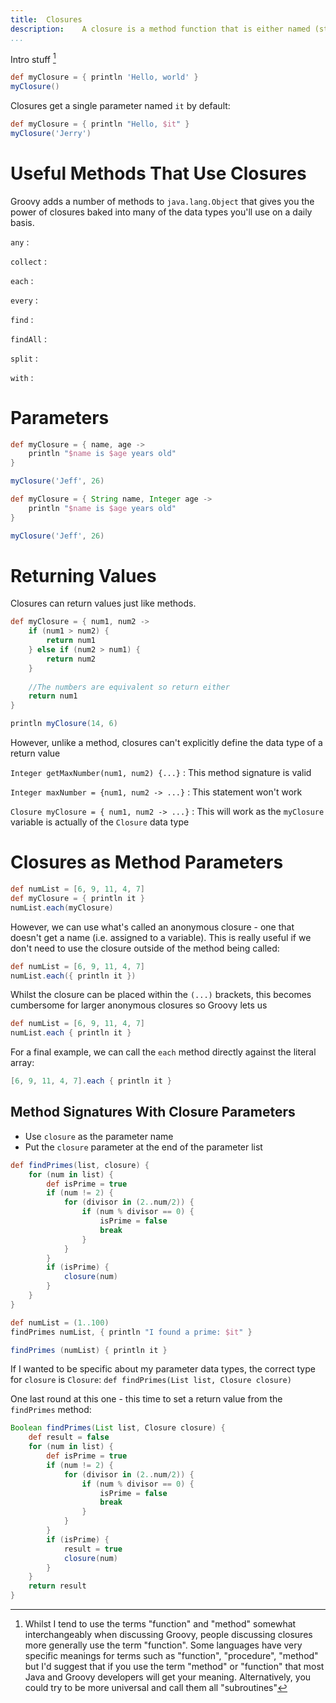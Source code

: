 ```yaml
---
title:	Closures
description:	A closure is a method function that is either named (stored in a variable) or anonymous (passed directly to a method).
...
```

Intro stuff [^terms]


[^terms]: Whilst I tend to use the terms "function" and "method" somewhat interchangeably when discussing Groovy, people discussing closures more generally use the term "function". Some languages have very specific meanings for terms such as "function", "procedure", "method" but I'd suggest that if you use the term "method" or "function" that most Java and Groovy developers will get your meaning. Alternatively, you could try to be more universal and call them all "subroutines"

```groovy
def myClosure = { println 'Hello, world' }
myClosure()
```

Closures get a single parameter named `it` by default: 

```groovy
def myClosure = { println "Hello, $it" }
myClosure('Jerry')
```

# Useful Methods That Use Closures
Groovy adds a number of methods to `java.lang.Object` that gives you the power of closures baked into many of the data types you'll use on a daily basis.

`any`
:	

`collect`
:	

`each`
:

`every`
:	

`find`
:	

`findAll`
:

`split`
:	

`with`
:

# Parameters

```groovy
def myClosure = { name, age ->
    println "$name is $age years old"
}

myClosure('Jeff', 26)
```

```groovy
def myClosure = { String name, Integer age ->
    println "$name is $age years old"
}

myClosure('Jeff', 26)
```

# Returning Values

Closures can return values just like methods. 

```groovy
def myClosure = { num1, num2 ->
    if (num1 > num2) {
        return num1
    } else if (num2 > num1) {
        return num2
    } 
    
    //The numbers are equivalent so return either
    return num1
}

println myClosure(14, 6)
```

However, unlike a method, closures can't explicitly define the data type of a return value

`Integer getMaxNumber(num1, num2) {...}`
:	This method signature is valid

`Integer maxNumber = {num1, num2 -> ...}`
:	This statement won't work 

`Closure myClosure = { num1, num2 -> ...}`
:	This will work as the `myClosure` variable is actually of the `Closure` data type

# Closures as Method Parameters


```groovy
def numList = [6, 9, 11, 4, 7]
def myClosure = { println it }
numList.each(myClosure)
```

However, we can use what's called an anonymous closure - one that doesn't get a name (i.e. assigned to a variable). This is really useful if we don't need to use the closure outside of the method being called:

```groovy
def numList = [6, 9, 11, 4, 7]
numList.each({ println it })
```

Whilst the closure can be placed within the `(...)` brackets, this becomes cumbersome for larger anonymous closures so Groovy lets us 

```groovy
def numList = [6, 9, 11, 4, 7]
numList.each { println it }
```

For a final example, we can call the `each` method directly against the literal array:

```groovy
[6, 9, 11, 4, 7].each { println it }
```

## Method Signatures With Closure Parameters

* Use `closure` as the parameter name
* Put the `closure` parameter at the end of the parameter list

```groovy
def findPrimes(list, closure) {
    for (num in list) {
        def isPrime = true
        if (num != 2) {
            for (divisor in (2..num/2)) {
                if (num % divisor == 0) {
                    isPrime = false
                    break
                }
            }
        }
        if (isPrime) {
            closure(num)
        }
    }
}

def numList = (1..100)
findPrimes numList, { println "I found a prime: $it" }

findPrimes (numList) { println it }
```

If I wanted to be specific about my parameter data types, the correct type for `closure` is `Closure`: `def findPrimes(List list, Closure closure) `

One last round at this one - this time to set a return value from the `findPrimes` method:

```groovy
Boolean findPrimes(List list, Closure closure) {
    def result = false
    for (num in list) {
        def isPrime = true
        if (num != 2) {
            for (divisor in (2..num/2)) {
                if (num % divisor == 0) {
                    isPrime = false
                    break
                }
            }
        }
        if (isPrime) {
            result = true
            closure(num)
        }
    }
    return result
}
```